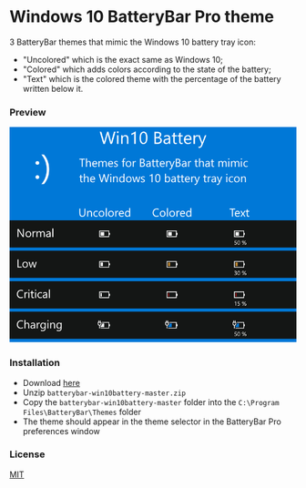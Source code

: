 # Windows 10 BatteryBar Pro theme

3 BatteryBar themes that mimic the Windows 10 battery tray icon:
- "Uncolored" which is the exact same as Windows 10;
- "Colored" which adds colors according to the state of the battery;
- "Text" which is the colored theme with the percentage of the battery written below it.

### Preview
![Preview](resources/preview.png)

### Installation
- Download [here](https://github.com/BenDavidson90/batterybar-win10battery/archive/master.zip)
- Unzip `batterybar-win10battery-master.zip`
- Copy the `batterybar-win10battery-master` folder into the `C:\Program Files\BatteryBar\Themes` folder
- The theme should appear in the theme selector in the BatteryBar Pro preferences window

### License
[MIT](LICENSE.md)